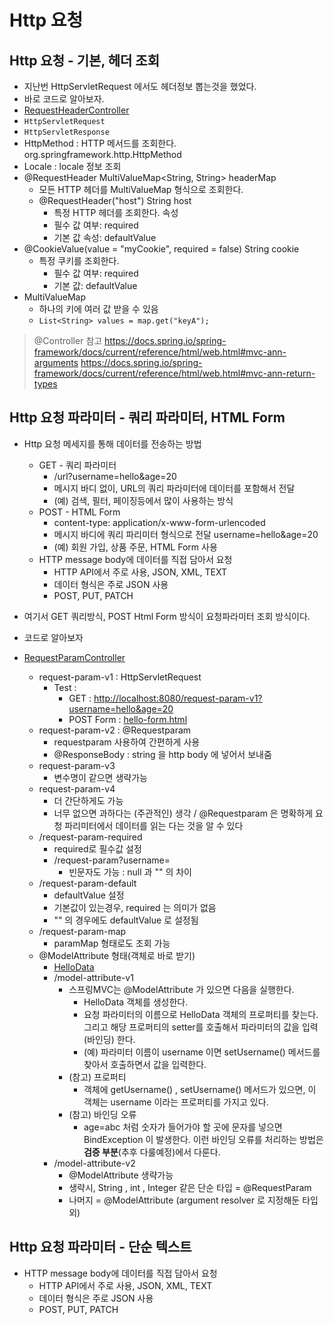 # Http 요청

## Http 요청 - 기본, 헤더 조회

- 지난번 HttpServletRequest 에서도 헤더정보 뽑는것을 했었다.
- 바로 코드로 알아보자.
- [RequestHeaderController](./springmvc/src/main/java/hello/springmvc/basic/request/RequestHeaderController.java)
- `HttpServletRequest`
- `HttpServletResponse`
- HttpMethod : HTTP 메서드를 조회한다. org.springframework.http.HttpMethod
- Locale : locale 정보 조회
- @RequestHeader MultiValueMap<String, String> headerMap
  - 모든 HTTP 헤더를 MultiValueMap 형식으로 조회한다.
  - @RequestHeader("host") String host
    - 특정 HTTP 헤더를 조회한다. 속성
    - 필수 값 여부: required
    - 기본 값 속성: defaultValue
- @CookieValue(value = "myCookie", required = false) String cookie
  - 특정 쿠키를 조회한다.
    - 필수 값 여부: required
    - 기본 값: defaultValue
- MultiValueMap
  - 하나의 키에 여러 값 받을 수 있음
  - `List<String> values = map.get("keyA");`
> @Controller 참고
> <https://docs.spring.io/spring-framework/docs/current/reference/html/web.html#mvc-ann-arguments>
> <https://docs.spring.io/spring-framework/docs/current/reference/html/web.html#mvc-ann-return-types>

## Http 요청 파라미터 - 쿼리 파라미터, HTML Form

- Http 요청 메세지를 통해 데이터를 전송하는 방법
  - GET - 쿼리 파라미터
    - /url?username=hello&age=20
    - 메시지 바디 없이, URL의 쿼리 파라미터에 데이터를 포함해서 전달
    - (예) 검색, 필터, 페이징등에서 많이 사용하는 방식
  - POST - HTML Form
    - content-type: application/x-www-form-urlencoded
    - 메시지 바디에 쿼리 파리미터 형식으로 전달 username=hello&age=20
    - (예) 회원 가입, 상품 주문, HTML Form 사용
  - HTTP message body에 데이터를 직접 담아서 요청
    - HTTP API에서 주로 사용, JSON, XML, TEXT
    - 데이터 형식은 주로 JSON 사용
    - POST, PUT, PATCH

- 여기서 GET 쿼리방식, POST Html Form 방식이 요청파라미터 조회 방식이다.

- 코드로 알아보자
- [RequestParamController](./springmvc/src/main/java/hello/springmvc/basic/request/RequestParamController.java)
  - request-param-v1 : HttpServletRequest
    - Test :
      - GET : <http://localhost:8080/request-param-v1?username=hello&age=20>
      - POST Form : [hello-form.html](./servlet/src/main/webapp/basic/hello-form.html)
  - request-param-v2 : @Requestparam
    - requestparam 사용하여 간편하게 사용
    - @ResponseBody : string 을 http body 에 넣어서 보내줌
  - request-param-v3
    - 변수명이 같으면 생략가능
  - request-param-v4
    - 더 간단하게도 가능
    - 너무 없으면 과하다는 (주관적인) 생각 / @Requestparam 은 명확하게 요청 파리미터에서 데이터를 읽는 다는 것을 알 수 있다
  - /request-param-required
    - required로 필수값 설정
    - /request-param?username=
      - 빈문자도 가능 : null 과 "" 의 차이
  - /request-param-default
    - defaultValue 설정
    - 기본값이 있는경우, required 는 의미가 없음
    - "" 의 경우에도 defaultValue 로 설정됨
  - /request-param-map
    - paramMap 형태로도 조회 가능
  - @ModelAttribute 형태(객체로 바로 받기)
    - [HelloData](./servlet/src/main/java/hello/servlet/basic/HelloData.java)
    - /model-attribute-v1
      - 스프링MVC는 @ModelAttribute 가 있으면 다음을 실행한다.
        - HelloData 객체를 생성한다.
        - 요청 파라미터의 이름으로 HelloData 객체의 프로퍼티를 찾는다. 그리고 해당 프로퍼티의 setter를 호출해서 파라미터의 값을 입력(바인딩) 한다.
        - (예) 파라미터 이름이 username 이면 setUsername() 메서드를 찾아서 호출하면서 값을 입력한다.
      - (참고) 프로퍼티
        - 객체에 getUsername() , setUsername() 메서드가 있으면, 이 객체는 username 이라는 프로퍼티를 가지고 있다.
      - (참고) 바인딩 오류
        - age=abc 처럼 숫자가 들어가야 할 곳에 문자를 넣으면 BindException 이 발생한다. 이런 바인딩 오류를 처리하는 방법은 **검증 부분**(추후 다룰예정)에서 다룬다.
    - /model-attribute-v2
      - @ModelAttribute 생략가능
      - 생략시, String , int , Integer 같은 단순 타입 = @RequestParam
      - 나머지 = @ModelAttribute (argument resolver 로 지정해둔 타입 외)

## Http 요청 파라미터 - 단순 텍스트

- HTTP message body에 데이터를 직접 담아서 요청
  - HTTP API에서 주로 사용, JSON, XML, TEXT
  - 데이터 형식은 주로 JSON 사용
  - POST, PUT, PATCH
